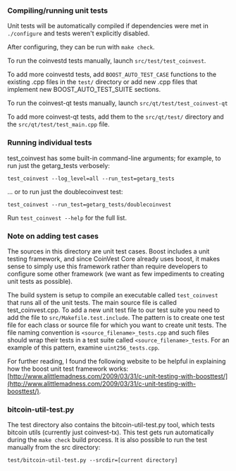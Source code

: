 ### Compiling/running unit tests

Unit tests will be automatically compiled if dependencies were met in `./configure`
and tests weren't explicitly disabled.

After configuring, they can be run with `make check`.

To run the coinvestd tests manually, launch `src/test/test_coinvest`.

To add more coinvestd tests, add `BOOST_AUTO_TEST_CASE` functions to the existing
.cpp files in the `test/` directory or add new .cpp files that
implement new BOOST_AUTO_TEST_SUITE sections.

To run the coinvest-qt tests manually, launch `src/qt/test/test_coinvest-qt`

To add more coinvest-qt tests, add them to the `src/qt/test/` directory and
the `src/qt/test/test_main.cpp` file.

### Running individual tests

test_coinvest has some built-in command-line arguments; for
example, to run just the getarg_tests verbosely:

    test_coinvest --log_level=all --run_test=getarg_tests

... or to run just the doublecoinvest test:

    test_coinvest --run_test=getarg_tests/doublecoinvest

Run `test_coinvest --help` for the full list.

### Note on adding test cases

The sources in this directory are unit test cases.  Boost includes a
unit testing framework, and since CoinVest Core already uses boost, it makes
sense to simply use this framework rather than require developers to
configure some other framework (we want as few impediments to creating
unit tests as possible).

The build system is setup to compile an executable called `test_coinvest`
that runs all of the unit tests.  The main source file is called
test_coinvest.cpp. To add a new unit test file to our test suite you need 
to add the file to `src/Makefile.test.include`. The pattern is to create 
one test file for each class or source file for which you want to create 
unit tests.  The file naming convention is `<source_filename>_tests.cpp` 
and such files should wrap their tests in a test suite 
called `<source_filename>_tests`. For an example of this pattern, 
examine `uint256_tests.cpp`.

For further reading, I found the following website to be helpful in
explaining how the boost unit test framework works:
[http://www.alittlemadness.com/2009/03/31/c-unit-testing-with-boosttest/](http://www.alittlemadness.com/2009/03/31/c-unit-testing-with-boosttest/).

### bitcoin-util-test.py

The test directory also contains the bitcoin-util-test.py tool, which tests bitcoin utils (currently just coinvest-tx). This test gets run automatically during the `make check` build process. It is also possible to run the test manually from the src directory:

```
test/bitcoin-util-test.py --srcdir=[current directory]

```